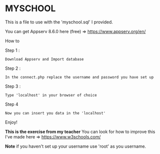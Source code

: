# MYSCHOOL 

This is a file to use with the 'myschool.sql' I provided.

You can get Appserv 8.6.0 here (free) => https://www.appserv.org/en/



How to 

Step 1 :
```
Download Appserv and Import database
```

Step 2 :
```
In the connect.php replace the username and password you have set up
```

Step 3 : 
```
Type 'localhost' in your browser of choice
```
Step 4
```
Now you can insert you data in the 'localhost'
```

Enjoy!

**This is the exercise from my teacher**
You can look for how to improve this I've made here => https://www.w3schools.com/

**Note** if you haven't set up your username use 'root' as you username.
